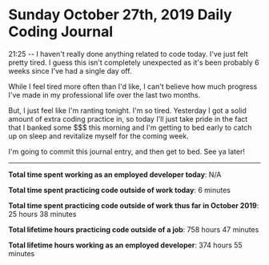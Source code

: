 # Sunday October 27th, 2019 Daily Coding Journal
21:25 -- I haven't really done anything related to code today. I've just felt pretty tired. I guess this isn't completely unexpected as it's been probably 6 weeks since I've had a single day off.

While I feel tired more often than I'd like, I can't believe how much progress I've made in my professional life over the last two months.

But, I just feel like I'm ranting tonight. I'm so tired. Yesterday I got a solid amount of extra coding practice in, so today I'll just take pride in the fact that I banked some $$$ this morning and I'm getting to bed early to catch up on sleep and revitalize myself for the coming week.

I'm going to commit this journal entry, and then get to bed. See ya later!
___
**Total time spent working as an employed developer today**: N/A

**Total time spent practicing code outside of work today**: 6 minutes

**Total time spent practicing code outside of work thus far in October 2019**: 25 hours 38 minutes

**Total lifetime hours practicing code outside of a job**: 758 hours 47 minutes

**Total lifetime hours working as an employed developer**: 374 hours 55 minutes